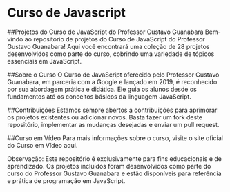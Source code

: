 # Curso de Javascript
 
##Projetos do Curso de JavaScript do Professor Gustavo Guanabara
Bem-vindo ao repositório de projetos do Curso de JavaScript do Professor Gustavo Guanabara! Aqui você encontrará uma coleção de 28 projetos desenvolvidos como parte do curso, cobrindo uma variedade de tópicos essenciais em JavaScript.

##Sobre o Curso
O Curso de JavaScript oferecido pelo Professor Gustavo Guanabara, em parceria com a Google e lançado em 2019, é reconhecido por sua abordagem prática e didática. Ele guia os alunos desde os fundamentos até os conceitos básicos da linguagem JavaScript.

##Contribuições
Estamos sempre abertos a contribuições para aprimorar os projetos existentes ou adicionar novos. Basta fazer um fork deste repositório, implementar as mudanças desejadas e enviar um pull request.

##Curso em Vídeo
Para mais informações sobre o curso, visite o site oficial do Curso em Vídeo aqui.

Observação: Este repositório é exclusivamente para fins educacionais e de aprendizado. Os projetos incluídos foram desenvolvidos como parte do curso do Professor Gustavo Guanabara e estão disponíveis para referência e prática de programação em JavaScript.
